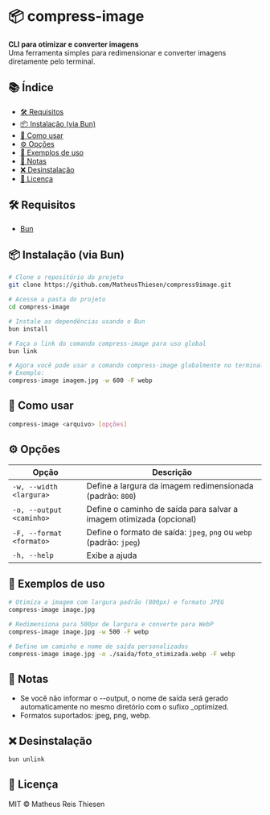# 📦 compress-image

**CLI para otimizar e converter imagens**  
Uma ferramenta simples para redimensionar e converter imagens diretamente pelo terminal.

## 📚 Índice

- [🛠 Requisitos](#-requisitos)
- [📦 Instalação (via Bun)](#-instalação-via-bun)
- [🚀 Como usar](#-como-usar)
- [⚙️ Opções](#️-opções)
- [📂 Exemplos de uso](#-exemplos-de-uso)
- [📝 Notas](#-notas)
- [❌ Desinstalação](#-desinstalação)
- [📄 Licença](#-desinstalação)

## 🛠 Requisitos

- [Bun](https://bun.sh/)

## 📦 Instalação (via Bun)

```bash
# Clone o repositório do projeto
git clone https://github.com/MatheusThiesen/compress9image.git

# Acesse a pasta do projeto
cd compress-image

# Instale as dependências usando o Bun
bun install

# Faça o link do comando compress-image para uso global
bun link

# Agora você pode usar o comando compress-image globalmente no terminal
# Exemplo:
compress-image imagem.jpg -w 600 -F webp
```

## 🚀 Como usar

```bash
compress-image <arquivo> [opções]
```

## ⚙️ Opções

| Opção                    | Descrição                                                           |
| ------------------------ | ------------------------------------------------------------------- |
| `-w, --width <largura>`  | Define a largura da imagem redimensionada (padrão: `800`)           |
| `-o, --output <caminho>` | Define o caminho de saída para salvar a imagem otimizada (opcional) |
| `-F, --format <formato>` | Define o formato de saída: `jpeg`, `png` ou `webp` (padrão: `jpeg`) |
| `-h, --help`             | Exibe a ajuda                                                       |

## 📂 Exemplos de uso

```bash
# Otimiza a imagem com largura padrão (800px) e formato JPEG
compress-image image.jpg

# Redimensiona para 500px de largura e converte para WebP
compress-image image.jpg -w 500 -F webp

# Define um caminho e nome de saída personalizados
compress-image image.jpg -o ./saida/foto_otimizada.webp -F webp
```

## 📝 Notas

- Se você não informar o --output, o nome de saída será gerado automaticamente no mesmo diretório com o sufixo \_optimized.
- Formatos suportados: jpeg, png, webp.

## ❌ Desinstalação

```bash
bun unlink
```

## 📄 Licença

MIT © Matheus Reis Thiesen
